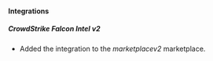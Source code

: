 
#### Integrations

##### CrowdStrike Falcon Intel v2

- Added the integration to the *marketplacev2* marketplace.